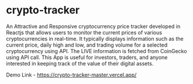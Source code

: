 # crypto-tracker


An Attractive and Responsive cryptocurrency price tracker developed in Reactjs that allows users to monitor the current prices of various cryptocurrencies in real-time. 
It typically displays information such as the current price, daily high and low, and trading volume for a selected cryptocurrency using API.
The LIVE information is fetched from CoinGecko using API call. This App is useful for investors, traders, and anyone interested in keeping track of the value of their digital assets.

Demo Link - https://crypto-tracker-master.vercel.app/

